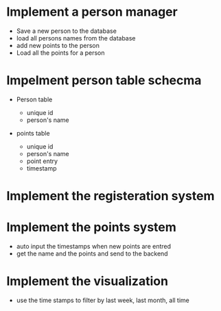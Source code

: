 # Implement a person manager
 - Save a new person to the database
 - load all persons names from the database
 - add new points to the person
 - Load all the points for a person

# Impelment person table schecma
 - Person table
   - unique id
   - person's name

 - points table
   - unique id
   - person's name
   - point entry
   - timestamp

# Implement the registeration system

# Implement the points system
  - auto input the timestamps when new points are entred
  - get the name and the points and send to the backend

# Implement the visualization 
  - use the time stamps to filter by last week, last month, all time
